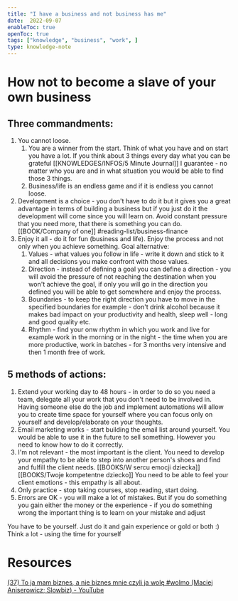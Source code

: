 ```yaml
---
title: "I have a business and not business has me"
date:  2022-09-07
enableToc: true
openToc: true
tags: ["knowledge", "business", "work", ]
type: knowledge-note
---
```


# How not to become a slave of your own business
## Three commandments:
1. You cannot loose.
	1. You are a winner from the start. Think of what you have and on start you have a lot. If you think about 3 things every day what you can be grateful [[KNOWLEDGES/INFOS/5 Minute Journal]] I guarantee - no matter who you are and in what situation you would be able to find those 3 things. 
	2. Business/life is an endless game and if it is endless you cannot loose.
2. Development is a choice - you don't have to do it but it gives you a great advantage in terms of building a business but if you just do it the development will come since you will learn on. Avoid constant pressure that you need more, that there is something you can do. [[BOOK/Company of one]] #reading-list/business-finance 
3. Enjoy it all - do it for fun (business and life). Enjoy the process and not only when you achieve something. Goal alternative:
	1. Values - what values you follow in life - write it down and stick to it and all decisions you make confront with those values.
	2. Direction - instead of defining a goal you can define a direction - you will avoid the pressure of not reaching the destination when you won't achieve the goal, if only you will go in the direction you defined you will be able to get somewhere and enjoy the process.
	3. Boundaries - to keep the right direction you have to move in the specified boundaries for example - don't drink alcohol because it makes bad impact on your productivity and health, sleep well - long and good quality etc.
	4. Rhythm - find your onw rhythm in which you work and live for example work in the morning or in the night - the time when you are more productive, work in batches - for 3 months very intensive and then 1 month free of work.

## 5 methods of actions:
1. Extend your working day to 48 hours - in order to do so you need a team, delegate all your work that you don't need to be involved in. Having someone else do the job and implement automations will allow you to create time space for yourself where you can focus only on yourself and develop/elaborate on your thoughts.
2.  Email marketing works - start building the email list around yourself. You would be able to use it in the future to sell something. However you need to know how to do it correctly.
3. I'm not relevant - the most important is the client. You need to develop your empathy to be able to step into another person's shoes and find and fulfill the client needs. [[BOOKS/W sercu emocji dziecka]] [[BOOKS/Twoje kompetentne dziecko]] You need to be able to feel your client emotions - this empathy is all about.
4. Only practice - stop taking courses, stop reading, start doing.
5. Errors are OK - you will make a lot of mistakes. But if you do something you gain either the money or the experience - if you do something wrong the important thing is to learn on your mistake and adjust 

You have to be yourself. Just do it and gain experience or gold or both :) Think a lot - using the time for yourself

# Resources
[(37) To ja mam biznes, a nie biznes mnie czyli ja wolę #wolmo (Maciej Aniserowicz; Slowbiz) - YouTube](https://www.youtube.com/watch?v=DoVbTK9SQZM)

